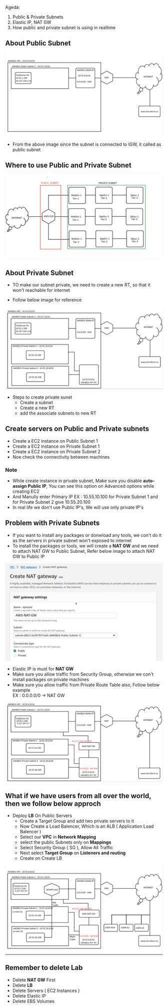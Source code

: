 Ageda:
1. Public & Private Subnets
2. Elastic IP, NAT GW
3. How public and private subnet is using in realtime

## About Public Subnet

![alt text](./Images/Why_we_called_public_subnets.png)

* From the above image since the subnet is connected to IGW, it called as public subnet

## Where to use Public and Private Subnet

![alt text](./Images/Where_we_use_Public_Private_Subnets.png)

## About Private Subnet
* TO make our subnet private, we need to create a new RT, so that it won't reachable for internet

* Follow below image for reference

![alt text](./Images/Ref_for_private_subnet.png)

* Steps to create private sunet
    * Create a subnet
    * Create a new RT
    * add the associate subnets to new RT

## Create servers on Public and Private subnets
* Create a EC2 instance on Public Subnet 1 
* Create a EC2 instance on Private Subnet 1
* Create a EC2 instance on Private Subnet 2
* Noe check the connectivity between machines

### Note
* While create instance in private subnet, Make sure you disable __auto-assign Public IP__, You can see this option on Advanced options while creating EC2
* And Manully enter Primary IP EX : 10.55.10.100 for Private Subnet 1 and for Private Subnet 2 give 10.55.20.100
* In real life we don't use Public IP's, We will use only private IP's

## Problem with Private Subnets
* If you want to install any packages or donwload any tools, we con't do it as the servers in private subnet won't exposed to internet
* To install the packages or tools, we will create a __NAT GW__ and we need to attach NAT GW to Public Subnet, Refer below image to attach NAT GW to Public IP

![alt text](./Images/NAT_connection_to_public_subnet.png)

* Elastic IP is must for __NAT GW__
* Make sure you allow traffic from Security Group, otherwise we con't install packages on private machines
* Make sure you allow traffic from Private Route Table also, Follow below example \
EX : 0.0.0.0/0 -> NAT GW

![alt text](./Images/NAT_connection_to_public_subnet_Overview.png)

## What if we have users from all over the world, then we follow below approch
* Deploy __LB__ On Public Servers
    * Create a Target Group and add two private servers to it
    * Now Create a Load Balencer, Which is an ALB ( Application Load Balencer )
    * Select our __VPC__ in __Network Mapping__
    * select the public Subnets only on __Mappings__
    * Select Security Group ( SG ), Allow All Traffic
    * Next select __Target Group__ on __Listeners and routing__
    * Create on Create LB

![alt text](./Images/Ways_we_can_reachout_to_servers.png)

---
Remember to delete Lab
---
* Delete __NAT GW__ First
* Delete __LB__
* Delete Servers ( EC2 Instances )
* Delete Elastic IP
* Delete EBS Volumes